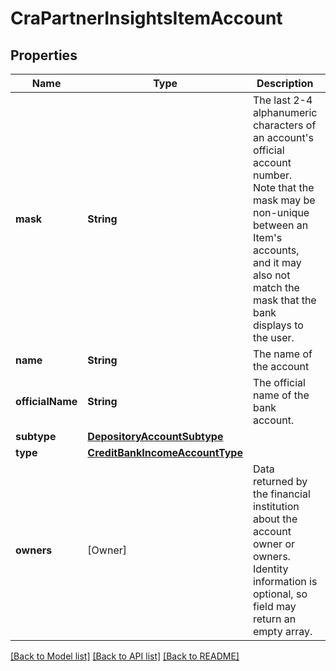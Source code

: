 # CraPartnerInsightsItemAccount

## Properties
Name | Type | Description | Notes
------------ | ------------- | ------------- | -------------
**mask** | **String** | The last 2-4 alphanumeric characters of an account&#39;s official account number. Note that the mask may be non-unique between an Item&#39;s accounts, and it may also not match the mask that the bank displays to the user. | 
**name** | **String** | The name of the account | 
**officialName** | **String** | The official name of the bank account. | 
**subtype** | [**DepositoryAccountSubtype**](DepositoryAccountSubtype.md) |  | 
**type** | [**CreditBankIncomeAccountType**](CreditBankIncomeAccountType.md) |  | 
**owners** | [Owner] | Data returned by the financial institution about the account owner or owners. Identity information is optional, so field may return an empty array. | 

[[Back to Model list]](../README.md#documentation-for-models) [[Back to API list]](../README.md#documentation-for-api-endpoints) [[Back to README]](../README.md)


